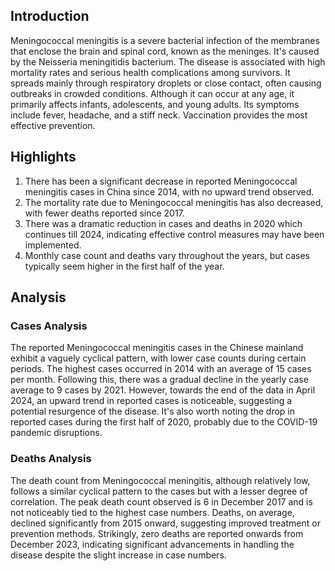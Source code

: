## Introduction

Meningococcal meningitis is a severe bacterial infection of the membranes that enclose the brain and spinal cord, known as the meninges. It's caused by the Neisseria meningitidis bacterium. The disease is associated with high mortality rates and serious health complications among survivors. It spreads mainly through respiratory droplets or close contact, often causing outbreaks in crowded conditions. Although it can occur at any age, it primarily affects infants, adolescents, and young adults. Its symptoms include fever, headache, and a stiff neck. Vaccination provides the most effective prevention.

## Highlights

1. There has been a significant decrease in reported Meningococcal meningitis cases in China since 2014, with no upward trend observed.<br/>
2. The mortality rate due to Meningococcal meningitis has also decreased, with fewer deaths reported since 2017.<br/>
3. There was a dramatic reduction in cases and deaths in 2020 which continues till 2024, indicating effective control measures may have been implemented.<br/>
4. Monthly case count and deaths vary throughout the years, but cases typically seem higher in the first half of the year.

## Analysis

### Cases Analysis
The reported Meningococcal meningitis cases in the Chinese mainland exhibit a vaguely cyclical pattern, with lower case counts during certain periods. The highest cases occurred in 2014 with an average of 15 cases per month. Following this, there was a gradual decline in the yearly case average to 9 cases by 2021. However, towards the end of the data in April 2024, an upward trend in reported cases is noticeable, suggesting a potential resurgence of the disease. It's also worth noting the drop in reported cases during the first half of 2020, probably due to the COVID-19 pandemic disruptions.

### Deaths Analysis
The death count from Meningococcal meningitis, although relatively low, follows a similar cyclical pattern to the cases but with a lesser degree of correlation. The peak death count observed is 6 in December 2017 and is not noticeably tied to the highest case numbers. Deaths, on average, declined significantly from 2015 onward, suggesting improved treatment or prevention methods. Strikingly, zero deaths are reported onwards from December 2023, indicating significant advancements in handling the disease despite the slight increase in case numbers.
